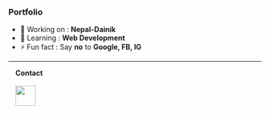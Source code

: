### Portfolio

- 🔭 Working on :  <b>Nepal-Dainik</b>
- 🌱 Learning : <b>Web Development</b>
- ⚡ Fun fact      :    Say <b>no</b> to <b>Google, FB, IG</b>
<hr>
&emsp;<b>Contact</b>
<br><br>
&emsp;<a href="https://matrix.to/#/@alxigeek:matrix.org"><img src="https://i.postimg.cc/gkRztpzZ/matrix.png" height="40px"></a>
